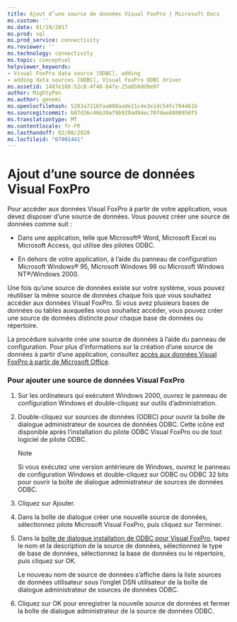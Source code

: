 ```yaml
---
title: Ajout d’une source de données Visual FoxPro | Microsoft Docs
ms.custom: ''
ms.date: 01/19/2017
ms.prod: sql
ms.prod_service: connectivity
ms.reviewer: ''
ms.technology: connectivity
ms.topic: conceptual
helpviewer_keywords:
- Visual FoxPro data source [ODBC], adding
- adding data sources [ODBC], Visual FoxPro ODBC driver
ms.assetid: 1487e188-52c8-4f48-b4fe-25a650dd9e97
author: MightyPen
ms.author: genemi
ms.openlocfilehash: 5203a7216faa008aade21c4e3e1dc54fc794461b
ms.sourcegitcommit: b87d36c46b39af8b929ad94ec707dee8800950f5
ms.translationtype: MT
ms.contentlocale: fr-FR
ms.lasthandoff: 02/08/2020
ms.locfileid: "67901441"
---
```

# <a name="adding-a-visual-foxpro-data-source"></a>Ajout d’une source de données Visual FoxPro
Pour accéder aux données Visual FoxPro à partir de votre application, vous devez disposer d’une source de données. Vous pouvez créer une source de données comme suit :  
  
-   Dans une application, telle que Microsoft® Word, Microsoft Excel ou Microsoft Access, qui utilise des pilotes ODBC.  
  
-   En dehors de votre application, à l’aide du panneau de configuration Microsoft Windows® 95, Microsoft Windows 98 ou Microsoft Windows NT®/Windows 2000.  
  
 Une fois qu’une source de données existe sur votre système, vous pouvez réutiliser la même source de données chaque fois que vous souhaitez accéder aux données Visual FoxPro. Si vous avez plusieurs bases de données ou tables auxquelles vous souhaitez accéder, vous pouvez créer une source de données distincte pour chaque base de données ou répertoire.  
  
 La procédure suivante crée une source de données à l’aide du panneau de configuration. Pour plus d’informations sur la création d’une source de données à partir d’une application, consultez [accès aux données Visual FoxPro à partir de Microsoft Office](../../odbc/microsoft/accessing-visual-foxpro-data-from-microsoft-office.md).  
  
### <a name="to-add-a-visual-foxpro-data-source"></a>Pour ajouter une source de données Visual FoxPro  
  
1.  Sur les ordinateurs qui exécutent Windows 2000, ouvrez le panneau de configuration Windows et double-cliquez sur outils d’administration.  
  
2.  Double-cliquez sur sources de données (ODBC) pour ouvrir la boîte de dialogue administrateur de sources de données ODBC. Cette icône est disponible après l’installation du pilote ODBC Visual FoxPro ou de tout logiciel de pilote ODBC.  
  
    > [!NOTE]  
    >  Si vous exécutez une version antérieure de Windows, ouvrez le panneau de configuration Windows et double-cliquez sur ODBC ou ODBC 32 bits pour ouvrir la boîte de dialogue administrateur de sources de données ODBC.  
  
3.  Cliquez sur Ajouter.  
  
4.  Dans la boîte de dialogue créer une nouvelle source de données, sélectionnez pilote Microsoft Visual FoxPro, puis cliquez sur Terminer.  
  
5.  Dans la [boîte de dialogue installation de ODBC pour Visual FoxPro](../../odbc/microsoft/odbc-visual-foxpro-setup-dialog-box.md), tapez le nom et la description de la source de données, sélectionnez le type de base de données, sélectionnez la base de données ou le répertoire, puis cliquez sur OK.  
  
     Le nouveau nom de source de données s’affiche dans la liste sources de données utilisateur sous l’onglet DSN utilisateur de la boîte de dialogue administrateur de sources de données ODBC.  
  
6.  Cliquez sur OK pour enregistrer la nouvelle source de données et fermer la boîte de dialogue administrateur de la source de données ODBC.
